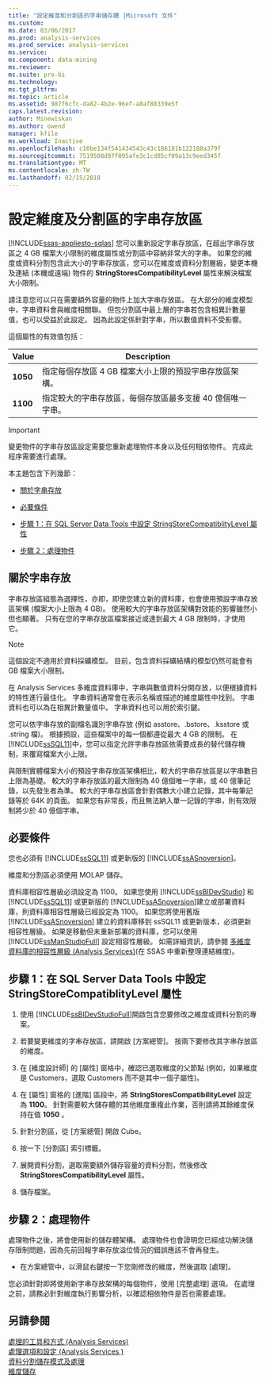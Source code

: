```yaml
---
title: "設定維度和分割區的字串儲存體 |Microsoft 文件"
ms.custom: 
ms.date: 03/06/2017
ms.prod: analysis-services
ms.prod_service: analysis-services
ms.service: 
ms.component: data-mining
ms.reviewer: 
ms.suite: pro-bi
ms.technology: 
ms.tgt_pltfrm: 
ms.topic: article
ms.assetid: 987f6cfc-da82-4b2e-96ef-a8af88339e5f
caps.latest.revision: 
author: Minewiskan
ms.author: owend
manager: kfile
ms.workload: Inactive
ms.openlocfilehash: c10be134f541434543c43c186181b122188a379f
ms.sourcegitcommit: 7519508d97f095afe3c1cd85cf09a13c9eed345f
ms.translationtype: MT
ms.contentlocale: zh-TW
ms.lasthandoff: 02/15/2018
---
```

# <a name="configure-string-storage-for-dimensions-and-partitions"></a>設定維度及分割區的字串存放區
[!INCLUDE[ssas-appliesto-sqlas](../../includes/ssas-appliesto-sqlas.md)]
您可以重新設定字串存放區，在超出字串存放區之 4 GB 檔案大小限制的維度屬性或分割區中容納非常大的字串。 如果您的維度或資料分割包含此大小的字串存放區，您可以在維度或資料分割層級，變更本機及連結 (本機或遠端) 物件的 **StringStoresCompatibilityLevel** 屬性來解決檔案大小限制。  
  
 請注意您可以只在需要額外容量的物件上加大字串存放區。 在大部分的維度模型中，字串資料會與維度相關聯。 但包分割區中最上層的字串若包含相異計數量值，也可以受益於此設定。 因為此設定係針對字串，所以數值資料不受影響。  
  
 這個屬性的有效值包括：  
  
|Value|Description|  
|-----------|-----------------|  
|**1050**|指定每個存放區 4 GB 檔案大小上限的預設字串存放區架構。|  
|**1100**|指定較大的字串存放區，每個存放區最多支援 40 億個唯一字串。|  
  
> [!IMPORTANT]  
>  變更物件的字串存放區設定需要您重新處理物件本身以及任何相依物件。 完成此程序需要進行處理。  
  
 本主題包含下列幾節：  
  
-   [關於字串存放](#bkmk_background)  
  
-   [必要條件](#bkmk_prereq)  
  
-   [步驟 1：在 SQL Server Data Tools 中設定 StringStoreCompatiblityLevel 屬性](#bkmk_step1)  
  
-   [步驟 2：處理物件](#bkmk_step2)  
  
##  <a name="bkmk_background"></a> 關於字串存放  
 字串存放區組態為選擇性，亦即，即使您建立新的資料庫，也會使用預設字串存放區架構 (檔案大小上限為 4 GB)。 使用較大的字串存放區架構對效能的影響雖然小但也顯著。 只有在您的字串存放區檔案接近或達到最大 4 GB 限制時，才使用它。  
  
> [!NOTE]  
>  這個設定不適用於資料採礦模型。 目前，包含資料採礦結構的模型仍然可能會有 GB 檔案大小限制。  
  
 在 Analysis Services 多維度資料庫中，字串與數值資料分開存放，以便根據資料的特性進行最佳化。 字串資料通常會在表示名稱或描述的維度屬性中找到。 字串資料也可以為在相異計數量值中。 字串資料也可以用於索引鍵。  
  
 您可以依字串存放的副檔名識別字串存放 (例如 asstore、.bstore、.ksstore 或 .string 檔)。 根據預設，這些檔案中的每一個都遵從最大 4 GB 的限制。 在 [!INCLUDE[ssSQL11](../../includes/sssql11-md.md)]中，您可以指定允許字串存放區依需要成長的替代儲存機制，來覆寫檔案大小上限。  
  
 與限制實體檔案大小的預設字串存放區架構相比，較大的字串存放區是以字串數目上限為基礎。 較大的字串存放區的最大限制為 40 億個唯一字串，或 40 億筆記錄，以先發生者為準。 較大的字串存放區會針對偶數大小建立記錄，其中每筆記錄等於 64K 的頁面。 如果您有非常長，而且無法納入單一記錄的字串，則有效限制將少於 40 億個字串。  
  
##  <a name="bkmk_prereq"></a> 必要條件  
 您也必須有 [!INCLUDE[ssSQL11](../../includes/sssql11-md.md)] 或更新版的 [!INCLUDE[ssASnoversion](../../includes/ssasnoversion-md.md)]。  
  
 維度和分割區必須使用 MOLAP 儲存。  
  
 資料庫相容性層級必須設定為 1100。 如果您使用 [!INCLUDE[ssBIDevStudio](../../includes/ssbidevstudio-md.md)] 和 [!INCLUDE[ssSQL11](../../includes/sssql11-md.md)] 或更新版的 [!INCLUDE[ssASnoversion](../../includes/ssasnoversion-md.md)]建立或部署資料庫，則資料庫相容性層級已經設定為 1100。 如果您將使用舊版 [!INCLUDE[ssASnoversion](../../includes/ssasnoversion-md.md)] 建立的資料庫移到 ssSQL11 或更新版本，必須更新相容性層級。 如果是移動但未重新部署的資料庫，您可以使用 [!INCLUDE[ssManStudioFull](../../includes/ssmanstudiofull-md.md)] 設定相容性層級。 如需詳細資訊，請參閱 [多維度資料庫的相容性層級 &#40;Analysis Services&#41;](../../analysis-services/multidimensional-models/compatibility-level-of-a-multidimensional-database-analysis-services.md)(在 SSAS 中重新整理連結維度)。  
  
##  <a name="bkmk_step1"></a> 步驟 1：在 SQL Server Data Tools 中設定 StringStoreCompatiblityLevel 屬性  
  
1.  使用 [!INCLUDE[ssBIDevStudioFull](../../includes/ssbidevstudiofull-md.md)]開啟包含您要修改之維度或資料分割的專案。  
  
2.  若要變更維度的字串存放區，請開啟 [方案總管]。 按兩下要修改其字串存放區的維度。  
  
3.  在 [維度設計師] 的 [屬性] 窗格中，確認已選取維度的父節點 (例如，如果維度是 Customers，選取 Customers 而不是其中一個子屬性)。  
  
4.  在 [屬性] 窗格的 [進階] 區段中，將 **StringStoresCompatibilityLevel** 設定為 **1100**。 針對需要較大儲存體的其他維度重複此作業，否則請將其餘維度保持在值 **1050** 。  
  
5.  針對分割區，從 [方案總管] 開啟 Cube。  
  
6.  按一下 [分割區] 索引標籤。  
  
7.  展開資料分割，選取需要額外儲存容量的資料分割，然後修改 **StringStoresCompatibilityLevel** 屬性。  
  
8.  儲存檔案。  
  
##  <a name="bkmk_step2"></a> 步驟 2：處理物件  
 處理物件之後，將會使用新的儲存體架構。 處理物件也會證明您已經成功解決儲存限制問題，因為先前回報字串存放溢位情況的錯誤應該不會再發生。  
  
-   在方案總管中，以滑鼠右鍵按一下您剛修改的維度，然後選取 [處理]。  
  
 您必須針對即將使用新字串存放架構的每個物件，使用 [完整處理] 選項。 在處理之前，請務必針對維度執行影響分析，以確認相依物件是否也需要處理。  
  
## <a name="see-also"></a>另請參閱  
 [處理的工具和方式 &#40;Analysis Services&#41;](../../analysis-services/multidimensional-models/tools-and-approaches-for-processing-analysis-services.md)   
 [處理選項和設定 &#40;Analysis Services &#41;](../../analysis-services/multidimensional-models/processing-options-and-settings-analysis-services.md)   
 [資料分割儲存模式及處理](../../analysis-services/multidimensional-models-olap-logical-cube-objects/partitions-partition-storage-modes-and-processing.md)   
 [維度儲存](../../analysis-services/multidimensional-models-olap-logical-dimension-objects/dimensions-storage.md)  
  
  
